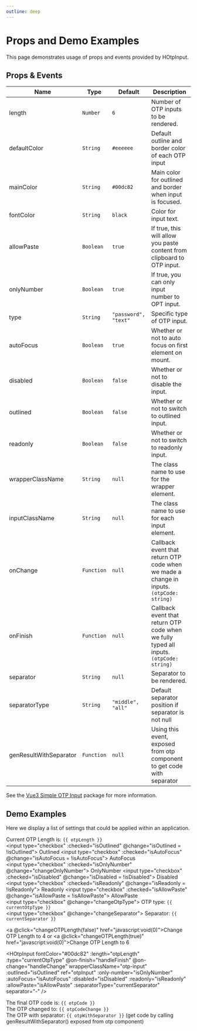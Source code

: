 ```yaml
---
outline: deep
---
```


# Props and Demo Examples

This page demonstrates usage of props and events provided by HOtpInput.

## Props & Events

| Name | Type | Default | Description |
| --- | --- | --- | --- |
| length | `Number` | `6` | Number of OTP inputs to be rendered. |
| defaultColor | `String` | `#eeeeee` | Default outline and border color of each OTP input |
| mainColor | `String` | `#00dc82` | Main color for outlined and border when input is focused. |
| fontColor | `String` | `black` | Color for input text. |
| allowPaste | `Boolean` | `true` | If true, this will allow you paste content from clipboard to OTP input. |
| onlyNumber | `Boolean` | `true` | If true, you can only input number to OPT input. |
| type | `String` | `"password", "text"` | Specific type of OTP input. |
| autoFocus | `Boolean` | `true` | Whether or not to auto focus on first element on mount. |
| disabled | `Boolean` | `false` |  Whether or not to disable the input. |
| outlined | `Boolean` | `false` | Whether or not to switch to outlined input. |
| readonly | `Boolean` | `false` | Whether or not to switch to readonly input. |
| wrapperClassName | `String` | `null` | The class name to use for the wrapper element. |
| inputClassName | `String` | `null` | The class name to use for each input element. |
| onChange | `Function` | `null` | Callback event that return OTP code when we made a change in inputs. `(otpCode: string)` |
| onFinish | `Function` | `null` | Callback event that return OTP code when we fully typed all inputs. `(otpCode: string)` |
| separator | `String` | `null` | Separator to be rendered. |
| separatorType | `String` | `"middle", "all"` | Default separator position if separator is not null |
| genResultWithSeparator | `Function` | `null` | Using this event, exposed from otp component to get code with separator |
See the [Vue3 Simple OTP Input](https://www.npmjs.com/package/@healerlab/vue3-simple-otp-input) package for more information.


## Demo Examples

Here we display a list of settings that could be applied within an application.

<script setup lang="ts">
import { ref } from 'vue'
import pkg from "@healerlab/vue3-simple-otp-input";
const { HOtpInput } = pkg

const otpInput = ref(null)
const otpCode = ref()
const otpCodeChange = ref()
const otpWithSeparator = ref()

const handleFinish = (code: string) => {
  otpCode.value = code
  otpWithSeparator.value = otpInput?.value?.genResultWithSeparator()
}

const handleChange = (code: string) => {
  otpWithSeparator.value = ''
  otpCodeChange.value = code
  if (!code) otpCode.value = ''
}

const clearOtp = () => {
  otpInput.value.clear()
}

const isOutlined = ref(true)
const isAutoFocus = ref(true)
const isOnlyNumber = ref(true)
const isDisabled = ref(false)
const isReadonly = ref(false)
const isAllowPaste = ref(false)
const otpLength = ref(6)
const currentOtpType = ref('text')
const currentSeparator = ref('middle')

const changeOnlyNumber = () => {
  otpInput.value.clear()
  isOnlyNumber.value = !isOnlyNumber.value
}

const changeOTPLength = (isInCrease: boolean) => {
  otpLength.value = isInCrease ? 6 : 4
}

const changeOtpType = () => {
  currentOtpType.value = currentOtpType.value === "password" ? "text" : "password"
}

const changeSeparator = () => currentSeparator.value = currentSeparator.value === "middle" ? "all" : "middle"
</script>
<label>Current OTP Length is: `{{ otpLength }}`</label> <br />
<label><input type="checkbox" :checked="isOutlined" @change="isOutlined = !isOutlined"> Outlined</label>
<label><input type="checkbox" :checked="isAutoFocus" @change="isAutoFocus = !isAutoFocus"> AutoFocus</label> <br />
<label><input type="checkbox" :checked="isOnlyNumber" @change="changeOnlyNumber"> OnlyNumber</label> 
<label><input type="checkbox" :checked="isDisabled" @change="isDisabled = !isDisabled"> Disabled</label> <br>
<label><input type="checkbox" :checked="isReadonly" @change="isReadonly = !isReadonly"> Readonly</label>
<label><input type="checkbox" :checked="isAllowPaste" @change="isAllowPaste = !isAllowPaste"> AllowPaste</label> <br />
<label><input type="checkbox" @change="changeOtpType"> OTP type: `{{ currentOtpType }}`</label> <br />
<label><input type="checkbox" @change="changeSeparator"> Separator: `{{ currentSeparator }}`</label> <br />


<a @click="changeOTPLength(false)" href="javascript:void(0)">Change OTP Length to 4</a>
<span> or </span>
<a @click="changeOTPLength(true)" href="javascript:void(0)">Change OTP Length to 6</a>

<HOtpInput
  fontColor="#00dc82"
  :length="otpLength"
  :type="currentOtpType" 
  @on-finish="handleFinish"
  @on-change="handleChange" 
  wrapperClassName="otp-input"
  :outlined="isOutlined"
  ref="otpInput"
  :only-number="isOnlyNumber"
  :autoFocus="isAutoFocus"
  :disabled="isDisabled"
  :readonly="isReadonly"
  :allowPaste="isAllowPaste"
  :separatorType="currentSeparator"
  separator="-"
/>
<!-- Using
<button @click="clearOtp">Clear OTP</button> -->

<span>The final OTP code is: `{{ otpCode }}`</span>
<br />
<span>The OTP changed to:  `{{ otpCodeChange }}`</span>
<br />
<span>The OTP with separator:  `{{ otpWithSeparator }}`</span> (get code by calling genResultWithSeparator() exposed from otp component)